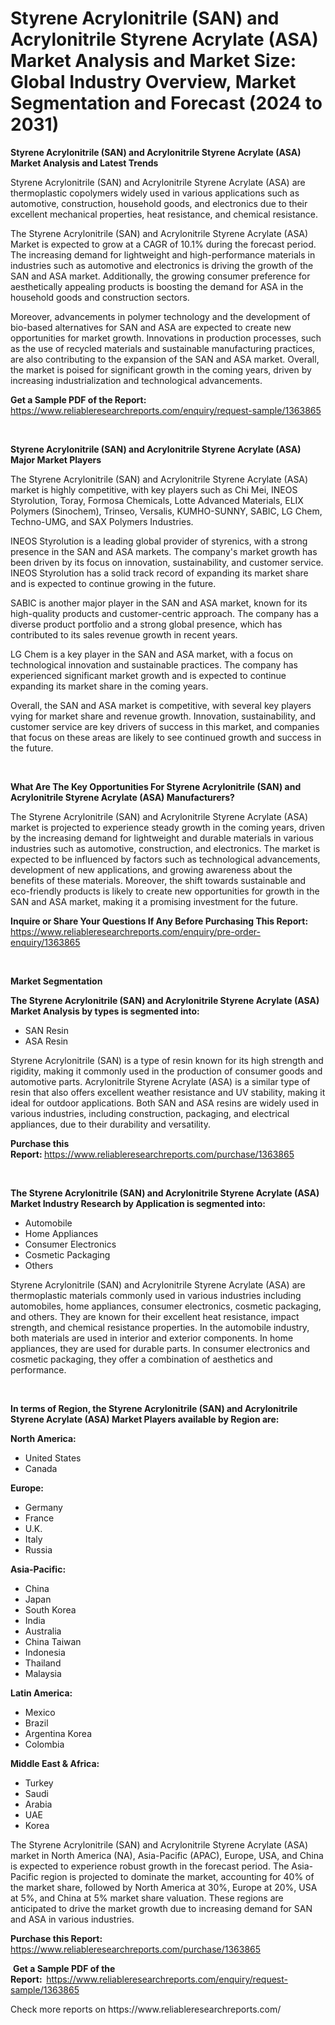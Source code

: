 <p><h1>Styrene Acrylonitrile (SAN) and Acrylonitrile Styrene Acrylate (ASA) Market Analysis and Market Size: Global Industry Overview, Market Segmentation and Forecast (2024 to 2031)</h1></p><p><strong>Styrene Acrylonitrile (SAN) and Acrylonitrile Styrene Acrylate (ASA) Market Analysis and Latest Trends</strong></p>
<p><p>Styrene Acrylonitrile (SAN) and Acrylonitrile Styrene Acrylate (ASA) are thermoplastic copolymers widely used in various applications such as automotive, construction, household goods, and electronics due to their excellent mechanical properties, heat resistance, and chemical resistance.</p><p>The Styrene Acrylonitrile (SAN) and Acrylonitrile Styrene Acrylate (ASA) Market is expected to grow at a CAGR of 10.1% during the forecast period. The increasing demand for lightweight and high-performance materials in industries such as automotive and electronics is driving the growth of the SAN and ASA market. Additionally, the growing consumer preference for aesthetically appealing products is boosting the demand for ASA in the household goods and construction sectors.</p><p>Moreover, advancements in polymer technology and the development of bio-based alternatives for SAN and ASA are expected to create new opportunities for market growth. Innovations in production processes, such as the use of recycled materials and sustainable manufacturing practices, are also contributing to the expansion of the SAN and ASA market. Overall, the market is poised for significant growth in the coming years, driven by increasing industrialization and technological advancements.</p></p>
<p><strong>Get a Sample PDF of the Report:&nbsp;</strong> <a href="https://www.reliableresearchreports.com/enquiry/request-sample/1363865">https://www.reliableresearchreports.com/enquiry/request-sample/1363865</a></p>
<p>&nbsp;</p>
<p><strong>Styrene Acrylonitrile (SAN) and Acrylonitrile Styrene Acrylate (ASA) Major Market Players</strong></p>
<p><p>The Styrene Acrylonitrile (SAN) and Acrylonitrile Styrene Acrylate (ASA) market is highly competitive, with key players such as Chi Mei, INEOS Styrolution, Toray, Formosa Chemicals, Lotte Advanced Materials, ELIX Polymers (Sinochem), Trinseo, Versalis, KUMHO-SUNNY, SABIC, LG Chem, Techno-UMG, and SAX Polymers Industries.</p><p>INEOS Styrolution is a leading global provider of styrenics, with a strong presence in the SAN and ASA markets. The company's market growth has been driven by its focus on innovation, sustainability, and customer service. INEOS Styrolution has a solid track record of expanding its market share and is expected to continue growing in the future.</p><p>SABIC is another major player in the SAN and ASA market, known for its high-quality products and customer-centric approach. The company has a diverse product portfolio and a strong global presence, which has contributed to its sales revenue growth in recent years.</p><p>LG Chem is a key player in the SAN and ASA market, with a focus on technological innovation and sustainable practices. The company has experienced significant market growth and is expected to continue expanding its market share in the coming years.</p><p>Overall, the SAN and ASA market is competitive, with several key players vying for market share and revenue growth. Innovation, sustainability, and customer service are key drivers of success in this market, and companies that focus on these areas are likely to see continued growth and success in the future.</p></p>
<p>&nbsp;</p>
<p><strong>What Are The Key Opportunities For Styrene Acrylonitrile (SAN) and Acrylonitrile Styrene Acrylate (ASA) Manufacturers?</strong></p>
<p><p>The Styrene Acrylonitrile (SAN) and Acrylonitrile Styrene Acrylate (ASA) market is projected to experience steady growth in the coming years, driven by the increasing demand for lightweight and durable materials in various industries such as automotive, construction, and electronics. The market is expected to be influenced by factors such as technological advancements, development of new applications, and growing awareness about the benefits of these materials. Moreover, the shift towards sustainable and eco-friendly products is likely to create new opportunities for growth in the SAN and ASA market, making it a promising investment for the future.</p></p>
<p><strong>Inquire or Share Your Questions If Any Before Purchasing This Report:</strong> <a href="https://www.reliableresearchreports.com/enquiry/pre-order-enquiry/1363865">https://www.reliableresearchreports.com/enquiry/pre-order-enquiry/1363865</a></p>
<p>&nbsp;</p>
<p><strong>Market Segmentation</strong></p>
<p><strong>The Styrene Acrylonitrile (SAN) and Acrylonitrile Styrene Acrylate (ASA) Market Analysis by types is segmented into:</strong></p>
<p><ul><li>SAN Resin</li><li>ASA Resin</li></ul></p>
<p><p>Styrene Acrylonitrile (SAN) is a type of resin known for its high strength and rigidity, making it commonly used in the production of consumer goods and automotive parts. Acrylonitrile Styrene Acrylate (ASA) is a similar type of resin that also offers excellent weather resistance and UV stability, making it ideal for outdoor applications. Both SAN and ASA resins are widely used in various industries, including construction, packaging, and electrical appliances, due to their durability and versatility.</p></p>
<p><strong>Purchase this Report:&nbsp;</strong><a href="https://www.reliableresearchreports.com/purchase/1363865">https://www.reliableresearchreports.com/purchase/1363865</a></p>
<p>&nbsp;</p>
<p><strong>The Styrene Acrylonitrile (SAN) and Acrylonitrile Styrene Acrylate (ASA) Market Industry Research by Application is segmented into:</strong></p>
<p><ul><li>Automobile</li><li>Home Appliances</li><li>Consumer Electronics</li><li>Cosmetic Packaging</li><li>Others</li></ul></p>
<p><p>Styrene Acrylonitrile (SAN) and Acrylonitrile Styrene Acrylate (ASA) are thermoplastic materials commonly used in various industries including automobiles, home appliances, consumer electronics, cosmetic packaging, and others. They are known for their excellent heat resistance, impact strength, and chemical resistance properties. In the automobile industry, both materials are used in interior and exterior components. In home appliances, they are used for durable parts. In consumer electronics and cosmetic packaging, they offer a combination of aesthetics and performance.</p></p>
<p>&nbsp;</p>
<p><strong>In terms of Region, the Styrene Acrylonitrile (SAN) and Acrylonitrile Styrene Acrylate (ASA) Market Players available by Region are:</strong></p>
<p>
    <p> <strong> North America: </strong>
        <ul>
            <li>United States</li>
            <li>Canada</li>
        </ul>
        </p> 
    <p> <strong> Europe: </strong>
        <ul>
            <li>Germany</li>
            <li>France</li>
            <li>U.K.</li>
            <li>Italy</li>
            <li>Russia</li>
        </ul>
        </p> 
    <p> <strong> Asia-Pacific: </strong>
        <ul>
            <li>China</li>
            <li>Japan</li>
            <li>South Korea</li>
            <li>India</li>
            <li>Australia</li>
            <li>China Taiwan</li>
            <li>Indonesia</li>
            <li>Thailand</li>
            <li>Malaysia</li>
        </ul>
        </p> 
    <p> <strong> Latin America: </strong>
        <ul>
            <li>Mexico</li>
            <li>Brazil</li>
            <li>Argentina Korea</li>
            <li>Colombia</li>
        </ul>
        </p> 
    <p> <strong> Middle East & Africa: </strong>
        <ul>
            <li>Turkey</li>
            <li>Saudi</li>
            <li>Arabia</li>
            <li>UAE</li>
            <li>Korea</li>
        </ul>
    </p>
    </p>
<p><p>The Styrene Acrylonitrile (SAN) and Acrylonitrile Styrene Acrylate (ASA) market in North America (NA), Asia-Pacific (APAC), Europe, USA, and China is expected to experience robust growth in the forecast period. The Asia-Pacific region is projected to dominate the market, accounting for 40% of the market share, followed by North America at 30%, Europe at 20%, USA at 5%, and China at 5% market share valuation. These regions are anticipated to drive the market growth due to increasing demand for SAN and ASA in various industries.</p></p>
<p><strong>Purchase this Report: </strong><a href="https://www.reliableresearchreports.com/purchase/1363865">https://www.reliableresearchreports.com/purchase/1363865</a></p>
<p>&nbsp;<strong>Get a Sample PDF of the Report:&nbsp;&nbsp;</strong><a href="https://www.reliableresearchreports.com/enquiry/request-sample/1363865">https://www.reliableresearchreports.com/enquiry/request-sample/1363865</a></p>
<p><strong></strong></p>
<p>Check more reports on https://www.reliableresearchreports.com/</p>